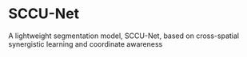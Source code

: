 # SCCU-Net
A lightweight segmentation model, SCCU-Net, based on cross-spatial synergistic learning and coordinate awareness

